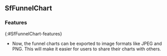 ## SfFunnelChart 

### Features
{:#SfFunnelChart-features}

* Now, the funnel charts can be exported to image formats like JPEG and PNG. This will make it easier for users to share their charts with others.
